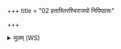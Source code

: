+++
title = "02 हतास्तिरश्चिराजयो निपिष्ठासः"

+++
<details><summary>मूलम् (WS)</summary>

हतास्तिरश्चिराजयो निपिष्ठासः पृदाकवः ।  
दर्विं करिक्रतं श्वित्रं दर्भष्वसितं जहि ॥ ३ ॥
</details>